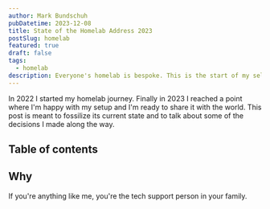```yaml
---
author: Mark Bundschuh
pubDatetime: 2023-12-08
title: State of the Homelab Address 2023
postSlug: homelab
featured: true
draft: false
tags:
  - homelab
description: Everyone's homelab is bespoke. This is the start of my self hosting journey, where I talk about my homelabbing philosophy and the services I'm running.
---
```


In 2022 I started my homelab journey. Finally in 2023 I reached a point where I'm happy with my setup and I'm ready to share it with the world. This post is meant to fossilize its current state and to talk about some of the decisions I made along the way.

## Table of contents

## Why

If you're anything like me, you're the tech support person in your family.
